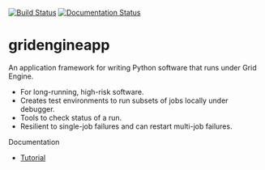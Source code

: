 [![Build Status](https://travis-ci.org/ihmeuw/gridengineapp.svg?branch=master)](https://travis-ci.org/ihmeuw/gridengineapp)
[![Documentation Status](https://readthedocs.org/projects/cascade/badge/?version=latest)](https://gridengineapp.readthedocs.io/en/latest/?badge=latest)
# gridengineapp

An application framework for writing Python software that
runs under Grid Engine.

 * For long-running, high-risk software.
 * Creates test environments to run subsets of jobs locally
   under debugger.
 * Tools to check status of a run.
 * Resilient to single-job failures and can restart
   multi-job failures.

Documentation

 * [Tutorial](docs/apptutorial.md)
 